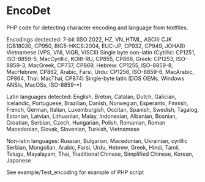 EncoDet
=======
PHP code for detecting character encoding and language from textfiles.

Encodings dectected:
  7-bit (ISO 2022, HZ, VN_HTML, ASCII)
  CJK (GB18030, CP950, BIG5-HKCS:2004, EUC-JP, CP932, CP949, JOHAB)
  Vietnamese (VPS, VNI, VIQR, VISCII)
  Single byte non-latin (Cytillic: CP1251, ISO-8859-5, MacCyrillic, KOI8-RU, CP855, CP866,
                         Greek: CP1253, ISO-8859-3, MacGreek, CP737, CP869,
                         Hebrew: CP1255, ISO-8859-8, MacHebrew, CP862,
                         Arabic, Farsi, Urdu: CP1256, ISO-8859-6, MacArabic, CP864,
                         Thai: MacThai, CP874)
  Single-byte latin (DOS OEMs, Windows ANSIs, MacOSs, ISO-8859-*)
  

Latin languages detected:
  English, Breton, Catalan, Dutch, Galician, Icelandic, Portuguese, Brazilian, Danish, Norwegian,
  Esperanto, Finnish, French, German, Italian, Luxemburgish, Occitan, Spanish, Swedish, Tagalog,
  Estonian, Latvian, Lithuanian, Malay, Indonesian, Albanian, Bosnian, Croatian, Serbian, Czech,
  Hungarian, Polish, Romanian, Roman Macedonian, Slovak, Slovenian, Turkish, Vietnamese
  
Non-latin languages:
  Russian, Bulgarian, Macedonian, Ukrainian, cyrillic Serbian, Mongolian,
  Arabic, Farsi, Urdu, Hebrew, Greek, Hindi, Tamil, Telugu, Mayalayam, Thai,
  Traditional Chinese, Simplified Chinese, Korean, Japanese
  
  
  See example/Test_encoding for example of PHP script
